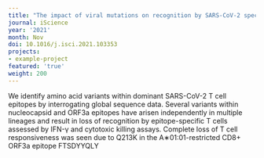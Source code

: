 ```yaml
---
title: "The impact of viral mutations on recognition by SARS-CoV-2 specific T\_cells."
journal: iScience
year: '2021'
month: Nov
doi: 10.1016/j.isci.2021.103353
projects:
- example-project
featured: 'true'
weight: 200
---
```


We identify amino acid variants within dominant SARS-CoV-2 T cell epitopes by interrogating global sequence data. Several variants within nucleocapsid and ORF3a epitopes have arisen independently in multiple lineages and result in loss of recognition by epitope-specific T cells assessed by IFN-γ and cytotoxic killing assays. Complete loss of T cell responsiveness was seen due to Q213K in the A∗01:01-restricted CD8+ ORF3a epitope FTSDYYQLY